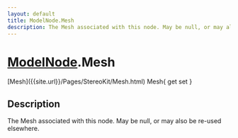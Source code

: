```yaml
---
layout: default
title: ModelNode.Mesh
description: The Mesh associated with this node. May be null, or may also be re-used elsewhere.
---
```

# [ModelNode]({{site.url}}/Pages/StereoKit/ModelNode.html).Mesh

<div class='signature' markdown='1'>
[Mesh]({{site.url}}/Pages/StereoKit/Mesh.html) Mesh{ get set }
</div>

## Description
The Mesh associated with this node. May be null, or may
also be re-used elsewhere.

